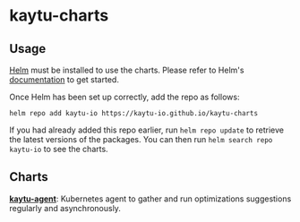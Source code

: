 # kaytu-charts
## Usage

[Helm](https://helm.sh) must be installed to use the charts.  Please refer to
Helm's [documentation](https://helm.sh/docs) to get started.

Once Helm has been set up correctly, add the repo as follows:

`helm repo add kaytu-io https://kaytu-io.github.io/kaytu-charts`

If you had already added this repo earlier, run `helm repo update` to retrieve
the latest versions of the packages.  You can then run `helm search repo
kaytu-io` to see the charts.

## Charts

[**kaytu-agent**](https://github.com/kaytu-io/kaytu-charts/blob/main/charts/kaytu-agent/): Kubernetes agent to gather and run optimizations suggestions regularly and asynchronously.

